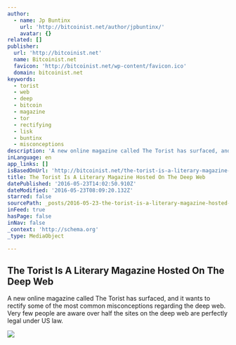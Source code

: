 ```yaml
---
author:
  - name: Jp Buntinx
    url: 'http://bitcoinist.net/author/jpbuntinx/'
    avatar: {}
related: []
publisher:
  url: 'http://bitcoinist.net'
  name: Bitcoinist.net
  favicon: 'http://bitcoinist.net/wp-content/favicon.ico'
  domain: bitcoinist.net
keywords:
  - torist
  - web
  - deep
  - bitcoin
  - magazine
  - tor
  - rectifying
  - lisk
  - buntinx
  - misconceptions
description: 'A new online magazine called The Torist has surfaced, and it wants to rectify some of the most common misconceptions regarding the deep web. Very few people are aware over half the sites on the deep web are perfectly legal under US law.'
inLanguage: en
app_links: []
isBasedOnUrl: 'http://bitcoinist.net/the-torist-is-a-literary-magazine-hosted-on-the-deep-web/'
title: The Torist Is A Literary Magazine Hosted On The Deep Web
datePublished: '2016-05-23T14:02:50.910Z'
dateModified: '2016-05-23T08:09:20.132Z'
starred: false
sourcePath: _posts/2016-05-23-the-torist-is-a-literary-magazine-hosted-on-the-deep-web.md
inFeed: true
hasPage: false
inNav: false
_context: 'http://schema.org'
_type: MediaObject

---
```

<article style=""><h1>The Torist Is A Literary Magazine Hosted On The Deep Web</h1><p>A new online magazine called The Torist has surfaced, and it wants to rectify some of the most common misconceptions regarding the deep web. Very few people are aware over half the sites on the deep web are perfectly legal under US law.</p><img src="http://bitcoinist.net/wp-content/uploads/2016/05/shutterstock_121514233.jpg" /></article>